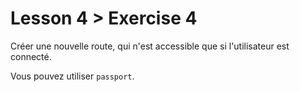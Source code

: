 # Lesson 4 > Exercise 4

Créer une nouvelle route, qui n'est accessible que si l'utilisateur est connecté.

Vous pouvez utiliser `passport`.
